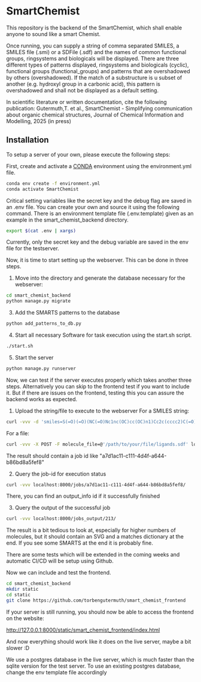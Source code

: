 # SmartChemist
This repository is the backend of the SmartChemist, which shall enable anyone to sound like a smart Chemist.

Once running, you can supply a string of comma separated SMILES, a SMILES file (.smi) or a SDFile (.sdf) and the names of common functional groups, ringsystems and biologicals will be displayed.
There are three different types of patterns displayed, ringsystems and biologicals (cyclic), functional groups (functional_groups) and patterns that are overshadowed by others (overshadowed).
If the match of a substructure is u subset of another (e.g. hydroxyl group in a carbonic acid), this pattern is overshadowed and shall not be displayed as a default setting.

In scientific literature or written documentation, cite the following publication:
Gutermuth,T. et al., SmartChemist - Simplifying communication about organic chemical structures, Journal of Chemical Information and Modelling, 2025 (in press)

## Installation

To setup a server of your own, please execute the following steps:

First, create and activate a [CONDA](https://docs.conda.io/projects/conda/en/latest/index.html) environment using the environment.yml file.

```bash
conda env create -f environment.yml
conda activate SmartChemist
```

Critical setting variables like the secret key and the debug flag are saved in an .env file. 
You can create your own and source it using the following command.
There is an environment template file (.env.template) given as an example in the smart_chemist_backend directory.

```bash
export $(cat .env | xargs)
```
Currently, only the secret key and the debug variable are saved in the env file for the testserver.

Now, it is time to start setting up the webserver. This can be done in three steps. 
1. Move into the directory and generate the database necessary for the webserver:
```bash
cd smart_chemist_backend
python manage.py migrate
```

3. Add the SMARTS patterns to the database
```bash
python add_patterns_to_db.py
```

4. Start all necessary Software for task execution using the start.sh script.
```bash
./start.sh
```

5. Start the server
```bash
python manage.py runserver
```

Now, we can test if the server executes properly which takes another three steps.
Alternatively you can skip to the frontend test if you want to include it.
But if there are issues on the frontend, testing this you can assure the backend works as expected.

1. Upload the string/file to execute to the webserver
For a SMILES string:
```bash
curl -vvv -d 'smiles=S(=O)(=O)(NC(=O)Nc1nc(OC)cc(OC)n1)Cc2c(cccc2)C(=O)OC' localhost:8000/api/names
```
For a file:
```bash
curl -vvv -X POST -F molecule_file=@'/path/to/your/file/ligands.sdf' localhost:8000/api/names
```
The result should contain a job id like "a7d1ac11-c111-4d4f-a644-b86bd8a5fef8"

2. Query the job-id for execution status
```bash
curl -vvv localhost:8000/jobs/a7d1ac11-c111-4d4f-a644-b86bd8a5fef8/
```
There, you can find an output_info id if it successfully finished

3. Query the output of the successful job
```bash
curl -vvv localhost:8000/jobs_output/213/
```
The result is a bit tedious to look at, especially for higher numbers of molecules, but it should contain an SVG and a matches dictionary at the end.
If you see some SMARTS at the end it is probably fine.

There are some tests which will be extended in the coming weeks and automatic CI/CD will be setup using Github.

Now we can include and test the frontend.

```bash
cd smart_chemist_backend
mkdir static
cd static
git clone https://github.com/torbengutermuth/smart_chemist_frontend
```
If your server is still running, you should now be able to access the frontend on the website:

http://127.0.0.1:8000/static/smart_chemist_frontend/index.html

And now everything should work like it does on the live server, maybe a bit slower :D 

We use a postgres database in the live server, which is much faster than the sqlite version for the test server. 
To use an existing postgres database, change the env template file accordingly 
